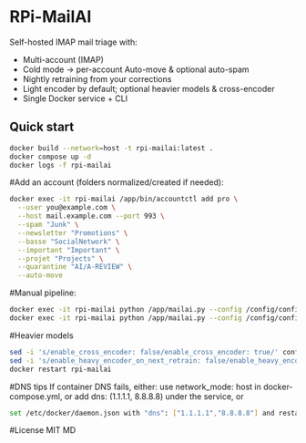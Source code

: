 # RPi-MailAI

Self-hosted IMAP mail triage with:
- Multi-account (IMAP)
- Cold mode → per-account Auto-move & optional auto-spam
- Nightly retraining from your corrections
- Light encoder by default; optional heavier models & cross-encoder
- Single Docker service + CLI

## Quick start

```bash
docker build --network=host -t rpi-mailai:latest .
docker compose up -d
docker logs -f rpi-mailai
```
#Add an account (folders normalized/created if needed):
```bash
docker exec -it rpi-mailai /app/bin/accountctl add pro \
  --user you@example.com \
  --host mail.example.com --port 993 \
  --spam "Junk" \
  --newsletter "Promotions" \
  --basse "SocialNetwork" \
  --important "Important" \
  --projet "Projects" \
  --quarantine "AI/A-REVIEW" \
  --auto-move
```
#Manual pipeline:
```bash
docker exec -it rpi-mailai python /app/mailai.py --config /config/config.yml snapshot
docker exec -it rpi-mailai python /app/mailai.py --config /config/config.yml predict
```
#Heavier models
```bash
sed -i 's/enable_cross_encoder: false/enable_cross_encoder: true/' config/config.yml
sed -i 's/enable_heavy_encoder_on_next_retrain: false/enable_heavy_encoder_on_next_retrain: true/' config/config.yml
docker restart rpi-mailai
```
#DNS tips
If container DNS fails, either:
use network_mode: host in docker-compose.yml, or
add dns: (1.1.1.1, 8.8.8.8) under the service, or
```bash
set /etc/docker/daemon.json with "dns": ["1.1.1.1","8.8.8.8"] and restart Docker.
```
#License
MIT
MD
